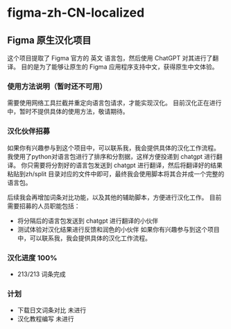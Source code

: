# figma-zh-CN-localized
## Figma 原生汉化项目

这个项目提取了 Figma 官方的 英文 语言包，然后使用 ChatGPT 对其进行了翻译。
目的是为了能够让原生的 Figma 应用程序支持中文，获得原生中文体验。

### 使用方法说明（暂时还不可用）
需要使用网络工具拦截并重定向语言包请求，才能实现汉化。
目前汉化正在进行中，暂时不提供具体的使用方法，敬请期待。

### 汉化伙伴招募
如果你有兴趣参与到这个项目中，可以联系我，我会提供具体的汉化工作流程。
我使用了python对语言包进行了排序和分割据，这样方便投递到 chatgpt 进行翻译。
你只需要将分割好的语言包发送到 chatgpt 进行翻译，然后将翻译好的结果粘贴到zh/split 目录对应的文件中即可，最终我会使用脚本将其合并成一个完整的语言包。

后续我会再增加词条对比功能，以及其他的辅助脚本，方便进行汉化工作。
目前需要招募的人员职能包括：
- 将分隔后的语言包发送到 chatgpt 进行翻译的小伙伴
- 测试体验对汉化结果进行反馈和润色的小伙伴
如果你有兴趣参与到这个项目中，可以联系我，我会提供具体的汉化工作流程。

### 汉化进度 100%
- 213/213 词条完成
### 计划
- 下载日文词条对比 未进行
- 汉化教程编写 未进行
